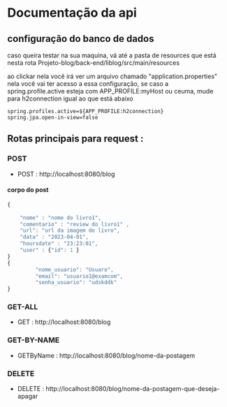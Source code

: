 #  Documentação da api

## configuração do banco de dados

caso queira testar na sua maquina, vá até a pasta de resources que está nesta rota Projeto-blog/back-end/liblog/src/main/resources

ao clickar nela você irá ver um arquivo chamado "application.properties" nela você vai ter acesso a essa configuração, se caso a spring.profile.active esteja com APP_PROFILE:myHost ou ceuma, mude para h2connection
igual ao que está abaixo
```
spring.profiles.active=${APP_PROFILE:h2connection}
spring.jpa.open-in-view=false
```

## Rotas principais para request :

### POST

* POST : http://localhost:8080/blog
  
#### corpo do post 

```javascript
{
 
    "nome" : "nome do livro1",
    "comentario" : "review do livro1" ,
    "url": "url da imagem do livro",
    "data" : "2023-04-01",
    "hoursdate" : "23:23:01",
    "user" : {"id": 1 }
}
{
         "nome_usuario": "Usuaro",
         "email": "usuario1@examcom",
         "senha_usuario": "udskddk"
}
```

### GET-ALL

* GET : http://localhost:8080/blog

### GET-BY-NAME 

* GETByName : http://localhost:8080/blog/nome-da-postagem

### DELETE

* DELETE : http://localhost:8080/blog/nome-da-postagem-que-deseja-apagar
